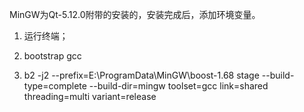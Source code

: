 MinGW为Qt-5.12.0附带的安装的，安装完成后，添加环境变量。

1. 运行终端；
2. bootstrap gcc

3. b2 -j2 --prefix=E:\ProgramData\MinGW\boost-1.68 stage --build-type=complete --build-dir=mingw toolset=gcc link=shared threading=multi variant=release




